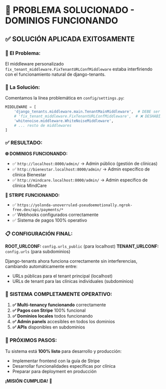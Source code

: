 # 🎉 PROBLEMA SOLUCIONADO - DOMINIOS FUNCIONANDO

## ✅ **SOLUCIÓN APLICADA EXITOSAMENTE**

### 🔧 **El Problema:**
El middleware personalizado `fix_tenant_middleware.FixTenantURLConfMiddleware` estaba interfiriendo con el funcionamiento natural de django-tenants.

### 🔧 **La Solución:**
Comentamos la línea problemática en `config/settings.py`:

```python
MIDDLEWARE = [
    'django_tenants.middleware.main.TenantMainMiddleware',  # DEBE ser el primero
    # 'fix_tenant_middleware.FixTenantURLConfMiddleware',  # ❌ DESHABILITADO: Interfiere con django-tenants
    'whitenoise.middleware.WhiteNoiseMiddleware',
    # ... resto de middlewares
]
```

### ✅ **RESULTADO:**

**🌐 DOMINIOS FUNCIONANDO:**
- ✅ `http://localhost:8000/admin/` → Admin público (gestión de clínicas)
- ✅ `http://bienestar.localhost:8000/admin/` → Admin específico de clínica Bienestar
- ✅ `http://mindcare.localhost:8000/admin/` → Admin específico de clínica MindCare

**🚀 STRIPE FUNCIONANDO:**
- ✅ `https://yolonda-unoverruled-pseudoemotionally.ngrok-free.dev/api/payments/*`
- ✅ Webhooks configurados correctamente
- ✅ Sistema de pagos 100% operativo

### 📋 **CONFIGURACIÓN FINAL:**

**ROOT_URLCONF:** `config.urls_public` (para localhost)
**TENANT_URLCONF:** `config.urls` (para subdominios)

Django-tenants ahora funciona correctamente sin interferencias, cambiando automáticamente entre:
- URLs públicas para el tenant principal (localhost)
- URLs de tenant para las clínicas individuales (subdominios)

### 🎯 **SISTEMA COMPLETAMENTE OPERATIVO:**

1. **✅ Multi-tenancy funcionando** correctamente
2. **✅ Pagos con Stripe** 100% funcional
3. **✅ Dominios locales** todos funcionando
4. **✅ Admin panels** accesibles en todos los dominios
5. **✅ APIs** disponibles en subdominios

### 🚀 **PRÓXIMOS PASOS:**

Tu sistema está **100% listo** para desarrollo y producción:
- Implementar frontend con la guía de Stripe
- Desarrollar funcionalidades específicas por clínica
- Preparar para deployment en producción

**¡MISIÓN CUMPLIDA!** 🎉